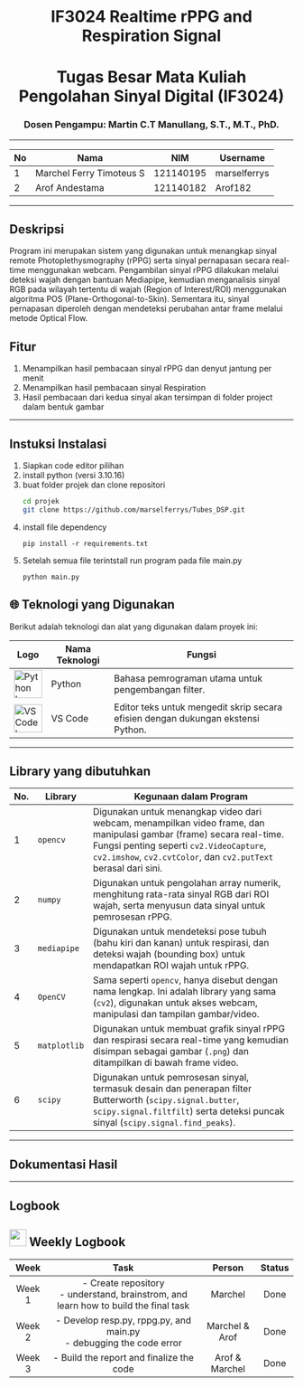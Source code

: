 <div align="center">
   
# **IF3024 Realtime rPPG and Respiration Signal**
# Tugas Besar Mata Kuliah Pengolahan Sinyal Digital (IF3024)

### Dosen Pengampu: **Martin C.T Manullang, S.T., M.T., PhD.**
---

| No  | Nama                     | NIM       | Username         |
| --- | ----------------------   | --------- | ---------------- |
| 1   | Marchel Ferry Timoteus S | 121140195 | marselferrys     |
| 2   | Arof Andestama           | 121140182 | Arof182      |

</div>

---

## **Deskripsi**

Program ini merupakan sistem yang digunakan untuk menangkap sinyal remote Photoplethysmography (rPPG) serta sinyal pernapasan secara real-time menggunakan webcam. Pengambilan sinyal rPPG dilakukan melalui deteksi wajah dengan bantuan Mediapipe, kemudian menganalisis sinyal RGB pada wilayah tertentu di wajah (Region of Interest/ROI) menggunakan algoritma POS (Plane-Orthogonal-to-Skin). Sementara itu, sinyal pernapasan diperoleh dengan mendeteksi perubahan antar frame melalui metode Optical Flow.

## **Fitur**

1. Menampilkan hasil pembacaan sinyal rPPG dan denyut jantung per menit
2. Menampilkan hasil pembacaan sinyal Respiration
3. Hasil pembacaan dari kedua sinyal akan tersimpan di folder project dalam bentuk gambar

---

## **Instuksi Instalasi**

1. Siapkan code editor pilihan
2. install python (versi 3.10.16)
3. buat folder projek dan clone repositori
   ```bash
   cd projek
   git clone https://github.com/marselferrys/Tubes_DSP.git
   ```
4. install file dependency
   ```
   pip install -r requirements.txt
   ```
5. Setelah semua file terintstall run program pada file main.py
   ```
   python main.py
   ```

## 🌐 Teknologi yang Digunakan

Berikut adalah teknologi dan alat yang digunakan dalam proyek ini:

| Logo                                                                                                                          | Nama Teknologi | Fungsi                                                                           |
| ------------------------------------------------------------------------------------------------------------------------------ | -------------- | -------------------------------------------------------------------------------- |
| <img src="https://upload.wikimedia.org/wikipedia/commons/c/c3/Python-logo-notext.svg" style="width:50px;" alt="Python Logo" width="60">            | Python         | Bahasa pemrograman utama untuk pengembangan filter.                              |
| <img src="https://upload.wikimedia.org/wikipedia/commons/9/9a/Visual_Studio_Code_1.35_icon.svg" style="width:50px;" alt="VS Code Logo" width="60"> | VS Code        | Editor teks untuk mengedit skrip secara efisien dengan dukungan ekstensi Python. |

---

## **Library yang dibutuhkan**

| No. | Library      | Kegunaan dalam Program                                                                 |
|-----|--------------|-----------------------------------------------------------------------------------------|
| 1   | `opencv`     | Digunakan untuk menangkap video dari webcam, menampilkan video frame, dan manipulasi gambar (frame) secara real-time. Fungsi penting seperti `cv2.VideoCapture`, `cv2.imshow`, `cv2.cvtColor`, dan `cv2.putText` berasal dari sini. |
| 2   | `numpy`      | Digunakan untuk pengolahan array numerik, menghitung rata-rata sinyal RGB dari ROI wajah, serta menyusun data sinyal untuk pemrosesan rPPG. |
| 3   | `mediapipe`  | Digunakan untuk mendeteksi pose tubuh (bahu kiri dan kanan) untuk respirasi, dan deteksi wajah (bounding box) untuk mendapatkan ROI wajah untuk rPPG. |
| 4   | `OpenCV`     | Sama seperti `opencv`, hanya disebut dengan nama lengkap. Ini adalah library yang sama (`cv2`), digunakan untuk akses webcam, manipulasi dan tampilan gambar/video. |
| 5   | `matplotlib` | Digunakan untuk membuat grafik sinyal rPPG dan respirasi secara real-time yang kemudian disimpan sebagai gambar (`.png`) dan ditampilkan di bawah frame video. |
| 6   | `scipy`      | Digunakan untuk pemrosesan sinyal, termasuk desain dan penerapan filter Butterworth (`scipy.signal.butter`, `scipy.signal.filtfilt`) serta deteksi puncak sinyal (`scipy.signal.find_peaks`). |

---

## **Dokumentasi Hasil**


---

## **Logbook**

## <img src="Images/Mentahan/Panah.svg" width="30px;"/> **Weekly Logbook**
| Week | Task | Person | Status |
| :---: | :---: | :---: | :---: |
| Week 1 | - Create repository <br> - understand, brainstrom, and learn how to build the final task  | Marchel  | Done |
| Week 2 | - Develop resp.py, rppg.py, and main.py <br> - debugging the code error | Marchel & Arof | Done |
| Week 3 | - Build the report and finalize the code <br> | Arof & Marchel | Done |
